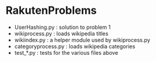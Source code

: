 # RakutenProblems

* UserHashing.py : solution to problem 1
* wikiprocess.py : loads wikipedia titles
* wikiindex.py : a helper module used by wikiprocess.py
* categoryprocess.py : loads wikipedia categories
* test_*.py : tests for the various files above